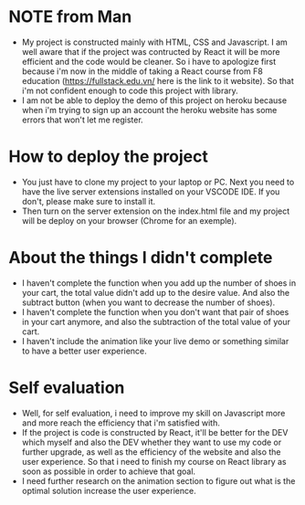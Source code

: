 # NOTE from Man
- My project is constructed mainly with HTML, CSS and Javascript. I am well aware that if the project was contructed by React it will be more efficient and the code would be cleaner. So i have to apologize first because i'm now in the middle of taking a React course from F8 education (https://fullstack.edu.vn/ here is the link to it website). So that i'm not confident enough to code this project with library.
- I am not be able to deploy the demo of this project on heroku because when i'm trying to sign up an account the heroku website has some errors that won't let me register.

# How to deploy the project
- You just have to clone my project to your laptop or PC. Next you need to have the live server extensions installed on your VSCODE IDE. If you don't, please make sure to install it.
- Then turn on the server extension on the index.html file and my project will be deploy on your browser (Chrome for an exemple).

# About the things I didn't complete
- I haven't complete the function when you add up the number of shoes in your cart, the total value didn't add up to the desire value. And also the subtract button (when you want to decrease the number of shoes).
- I haven't complete the function when you don't want that pair of shoes in your cart anymore, and also the subtraction of the total value of your cart.
- I haven't include the animation like your live demo or something similar to have a better user experience.

# Self evaluation
- Well, for self evaluation, i need to improve my skill on Javascript more and more reach the efficiency that i'm satisfied with.
- If the project is code is constructed by React, it'll be better for the DEV which myself and also the DEV whether they want to use my code or further upgrade, as well as the efficiency of the website and also the user experience. So that i need to finish my course on React library as soon as possible in order to achieve that goal.
- I need further research on the animation section to figure out what is the optimal solution increase the user experience.